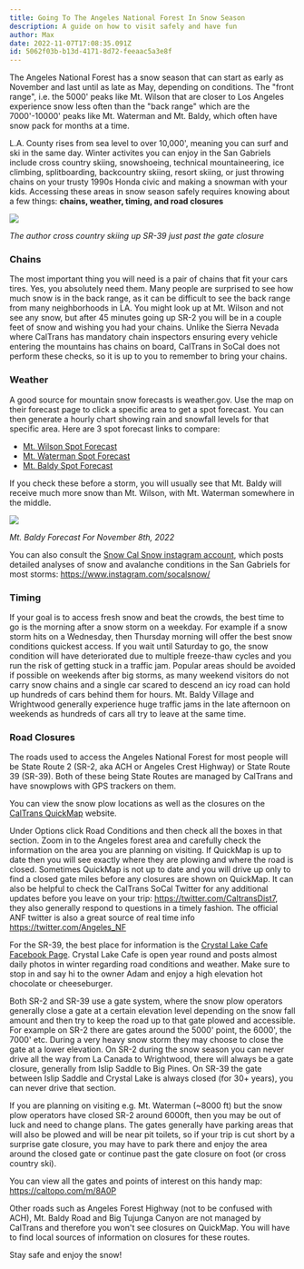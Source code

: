 ```yaml
---
title: Going To The Angeles National Forest In Snow Season
description: A guide on how to visit safely and have fun
author: Max
date: 2022-11-07T17:08:35.091Z
id: 5062f03b-b13d-4171-8d72-feeaac5a3e8f
---
```

The Angeles National Forest has a snow season that can start as early as November and last until as late as May, depending on conditions. The "front range", i.e. the 5000' peaks like Mt. Wilson that are closer to Los Angeles experience snow less often than the "back range" which are the 7000'-10000' peaks like Mt. Waterman and Mt. Baldy, which often have snow pack for months at a time. 

L.A. County rises from sea level to over 10,000', meaning you can surf and ski in the same day. Winter activites you can enjoy in the San Gabriels include cross country skiing, snowshoeing, technical mountaineering, ice climbing, splitboarding, backcountry skiing, resort skiing, or just throwing chains on your trusty 1990s Honda civic and making a snowman with your kids. Accessing these areas in snow season safely requires knowing about a few things: **chains, weather, timing, and road closures**

![](/static/img/IMG_20191130_105302.jpg)

*The author cross country skiing up SR-39 just past the gate closure*

### **Chains**

The most important thing you will need is a pair of chains that fit your cars tires. Yes, you absolutely need them. Many people are surprised to see how much snow is in the back range, as it can be difficult to see the back range from many neighborhoods in LA. You might look up at Mt. Wilson and not see any snow, but after 45 minutes going up SR-2 you will be in a couple feet of snow and wishing you had your chains. Unlike the Sierra Nevada where CalTrans has mandatory chain inspectors ensuring every vehicle entering the mountains has chains on board, CalTrans in SoCal does not perform these checks, so it is up to you to remember to bring your chains.

### Weather

A good source for mountain snow forecasts is weather.gov. Use the map on their forecast page to click a specific area to get a spot forecast. You can then generate a hourly chart showing rain and snowfall levels for that specific area. Here are 3 spot forecast links to compare:

* [Mt. Wilson Spot Forecast](https://forecast.weather.gov/MapClick.php?lat=34.2258&lon=-118.0593&unit=0&lg=english&FcstType=graphical)
* [Mt. Waterman Spot Forecast](https://forecast.weather.gov/MapClick.php?lat=34.3377&lon=-117.937&unit=0&lg=english&FcstType=graphical)
* [Mt. Baldy Spot Forecast](https://forecast.weather.gov/MapClick.php?lat=34.2898&lon=-117.6469&unit=0&lg=english&FcstType=graphical)

If you check these before a storm, you will usually see that Mt. Baldy will receive much more snow than Mt. Wilson, with Mt. Waterman somewhere in the middle. 

![](/static/img/baldyweather.png)

*Mt. Baldy Forecast For November 8th, 2022*

You can also consult the [Snow Cal Snow instagram account](https://www.instagram.com/socalsnow/), which posts detailed analyses of snow and avalanche conditions in the San Gabriels for most storms: <https://www.instagram.com/socalsnow/>

### Timing

If your goal is to access fresh snow and beat the crowds, the best time to go is the morning after a snow storm on a weekday. For example if a snow storm hits on a Wednesday, then Thursday morning will offer the best snow conditions quickest access. If you wait until Saturday to go, the snow condition will have deteriorated due to multiple freeze-thaw cycles and you run the risk of getting stuck in a traffic jam. Popular areas should be avoided if possible on weekends after big storms, as many weekend visitors do not carry snow chains and a single car scared to descend an icy road can hold up hundreds of cars behind them for hours. Mt. Baldy Village and Wrightwood generally experience huge traffic jams in the late afternoon on weekends as hundreds of cars all try to leave at the same time.

### **Road Closures**

The roads used to access the Angeles National Forest for most people will be State Route 2 (SR-2, aka ACH or Angeles Crest Highway) or State Route 39 (SR-39). Both of these being State Routes are managed by CalTrans and have snowplows with GPS trackers on them.

You can view the snow plow locations as well as the closures on the [CalTrans QuickMap](https://quickmap.dot.ca.gov/) website.

Under Options click Road Conditions and then check all the boxes in that section. Zoom in to the Angeles forest area and carefully check the information on the area you are planning on visiting. If QuickMap is up to date then you will see exactly where they are plowing and where the road is closed. Sometimes QuickMap is not up to date and you will drive up only to find a closed gate miles before any closures are shown on QuickMap. It can also be helpful to check the CalTrans SoCal Twitter for any additional updates before you leave on your trip: <https://twitter.com/CaltransDist7>, they also generally respond to questions in a timely fashion. The official ANF twitter is also a great source of real time info <https://twitter.com/Angeles_NF>

For the SR-39, the best place for information is the [Crystal Lake Cafe Facebook Page](https://www.facebook.com/crystallakecafe). Crystal Lake Cafe is open year round and posts almost daily photos in winter regarding road conditions and weather. Make sure to stop in and say hi to the owner Adam and enjoy a high elevation hot chocolate or cheeseburger.

Both SR-2 and SR-39 use a gate system, where the snow plow operators generally close a gate at a certain elevation level depending on the snow fall amount and then try to keep the road up to that gate plowed and accessible. For example on SR-2 there are gates around the 5000' point, the 6000', the 7000' etc. During a very heavy snow storm they may choose to close the gate at a lower elevation. On SR-2 during the snow season you can never drive all the way from La Canada to Wrightwood, there will always be a gate closure, generally from Islip Saddle to Big Pines. On SR-39 the gate between Islip Saddle and Crystal Lake is always closed (for 30+ years), you can never drive that section.

If you are planning on visiting e.g. Mt. Waterman (~8000 ft) but the snow plow operators have closed SR-2 around 6000ft, then you may be out of luck and need to change plans. The gates generally have parking areas that will also be plowed and will be near pit toilets, so if your trip is cut short by a surprise gate closure, you may have to park there and enjoy the area around the closed gate or continue past the gate closure on foot (or cross country ski). 

You can view all the gates and points of interest on this handy map: <https://caltopo.com/m/8A0P>

Other roads such as Angeles Forest Highway (not to be confused with ACH), Mt. Baldy Road and Big Tujunga Canyon are not managed by CalTrans and therefore you won't see closures on QuickMap. You will have to find local sources of information on closures for these routes.

Stay safe and enjoy the snow!
